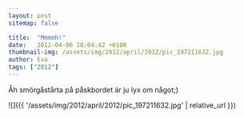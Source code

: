```yaml
---
layout: post
sitemap: false

title:  "Mmmmh!"
date:   2012-04-06 18:04:42 +0100
thumbnail-img: /assets/img/2012/april/2012/pic_197211632.jpg
author: Eva
tags: ["2012"]
---
```


Åh smörgåstårta på påskbordet är ju lyx om något;)

![]({{ '/assets/img/2012/april/2012/pic_197211632.jpg'  | relative_url }})


